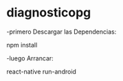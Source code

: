 # diagnosticopg
-primero Descargar las Dependencias:

npm install



-luego Arrancar:

react-native run-android

